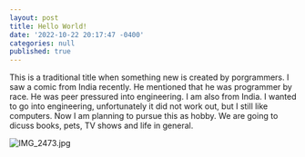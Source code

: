 ```yaml
---
layout: post
title: Hello World!
date: '2022-10-22 20:17:47 -0400'
categories: null
published: true
---
```


This is a traditional title when something new is created by porgrammers. I saw a comic from India recently. He mentioned that he was programmer by race. He was peer pressured into engineering. I am also from India. I wanted to go into engineering, unfortunately it did not work out, but I still like computers. Now I am planning to pursue this as hobby. We are going to dicuss books, pets, TV shows and life in general. 

![IMG_2473.jpg]({{site.baseurl}}/_posts/IMG_2473.jpg)
